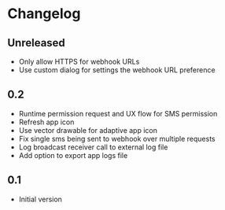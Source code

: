Changelog
=========

## Unreleased
- Only allow HTTPS for webhook URLs
- Use custom dialog for settings the webhook URL preference

## 0.2
- Runtime permission request and UX flow for SMS permission
- Refresh app icon
- Use vector drawable for adaptive app icon
- Fix single sms being sent to webhook over multiple requests
- Log broadcast receiver call to external log file
- Add option to export app logs file

## 0.1
- Initial version
